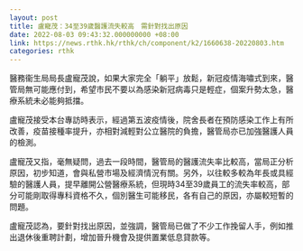 ```yaml
---
layout: post
title: 盧寵茂：34至39歲醫護流失較高　需針對找出原因
date: 2022-08-03 09:43:32.000000000 +08:00
link: https://news.rthk.hk/rthk/ch/component/k2/1660638-20220803.htm
categories: rthk
---
```


醫務衞生局局長盧寵茂說，如果大家完全「躺平」放鬆，新冠疫情海嘯式到來，醫管局無可能應付到，希望市民不要以為感染新冠病毒只是輕症，個案升勢太急，醫療系統未必能夠抵擋。

盧寵茂接受本台專訪時表示，經過第五波疫情後，院舍長者在預防感染工作上有所改善，疫苗接種率提升，亦相對減輕對公立醫院的負擔，醫管局亦已加強醫護人員的檢測。

盧寵茂又指，毫無疑問，過去一段時間，醫管局的醫護流失率比較高，當局正分析原因，初步知道，會與私營市場及經濟情況有關。另外，以往較多較為年長或具經驗的醫護人員，提早離開公營醫療系統，但現時34至39歲員工的流失率較高，部分可能剛取得專科資格不久，個別醫生可能移民，各有自己的原因，亦屬較短暫的問題。

盧寵茂認為，要針對找出原因，並強調，醫管局已做了不少工作挽留人手，例如推出退休後重聘計劃，增加晉升機會及提供置業低息貸款等。

